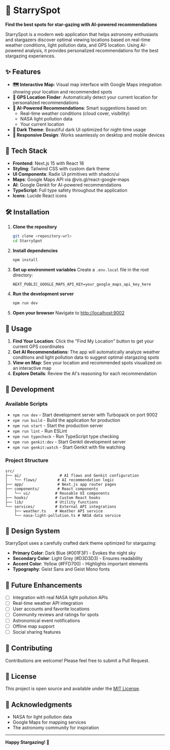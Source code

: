 # 🌟 StarrySpot

**Find the best spots for star-gazing with AI-powered recommendations**

StarrySpot is a modern web application that helps astronomy enthusiasts and stargazers discover optimal viewing locations based on real-time weather conditions, light pollution data, and GPS location. Using AI-powered analysis, it provides personalized recommendations for the best stargazing experiences.

## ✨ Features

- **🗺️ Interactive Map**: Visual map interface with Google Maps integration showing your location and recommended spots
- **📍 GPS Location Finder**: Automatically detect your current location for personalized recommendations
- **🤖 AI-Powered Recommendations**: Smart suggestions based on:
  - Real-time weather conditions (cloud cover, visibility)
  - NASA light pollution data
  - Your current location
- **🌙 Dark Theme**: Beautiful dark UI optimized for night-time usage
- **📱 Responsive Design**: Works seamlessly on desktop and mobile devices

## 🚀 Tech Stack

- **Frontend**: Next.js 15 with React 18
- **Styling**: Tailwind CSS with custom dark theme
- **UI Components**: Radix UI primitives with shadcn/ui
- **Maps**: Google Maps API via @vis.gl/react-google-maps
- **AI**: Google Genkit for AI-powered recommendations
- **TypeScript**: Full type safety throughout the application
- **Icons**: Lucide React icons

## 🛠️ Installation

1. **Clone the repository**
   ```bash
   git clone <repository-url>
   cd StarrySpot
   ```

2. **Install dependencies**
   ```bash
   npm install
   ```

3. **Set up environment variables**
   Create a `.env.local` file in the root directory:
   ```env
   NEXT_PUBLIC_GOOGLE_MAPS_API_KEY=your_google_maps_api_key_here
   ```

4. **Run the development server**
   ```bash
   npm run dev
   ```

5. **Open your browser**
   Navigate to [http://localhost:9002](http://localhost:9002)

## 🎯 Usage

1. **Find Your Location**: Click the "Find My Location" button to get your current GPS coordinates
2. **Get AI Recommendations**: The app will automatically analyze weather conditions and light pollution data to suggest optimal stargazing spots
3. **View on Map**: See your location and recommended spots visualized on an interactive map
4. **Explore Details**: Review the AI's reasoning for each recommendation

## 🔧 Development

### Available Scripts

- `npm run dev` - Start development server with Turbopack on port 9002
- `npm run build` - Build the application for production
- `npm run start` - Start the production server
- `npm run lint` - Run ESLint
- `npm run typecheck` - Run TypeScript type checking
- `npm run genkit:dev` - Start Genkit development server
- `npm run genkit:watch` - Start Genkit with file watching

### Project Structure

```
src/
├── ai/                 # AI flows and Genkit configuration
│   └── flows/         # AI recommendation logic
├── app/               # Next.js app router pages
├── components/        # React components
│   └── ui/           # Reusable UI components
├── hooks/            # Custom React hooks
├── lib/              # Utility functions
└── services/         # External API integrations
    ├── weather.ts    # Weather API service
    └── nasa-light-pollution.ts # NASA data service
```

## 🎨 Design System

StarrySpot uses a carefully crafted dark theme optimized for stargazing:

- **Primary Color**: Dark Blue (#001F3F) - Evokes the night sky
- **Secondary Color**: Light Grey (#D3D3D3) - Ensures readability
- **Accent Color**: Yellow (#FFD700) - Highlights important elements
- **Typography**: Geist Sans and Geist Mono fonts

## 🔮 Future Enhancements

- [ ] Integration with real NASA light pollution APIs
- [ ] Real-time weather API integration
- [ ] User accounts and favorite locations
- [ ] Community reviews and ratings for spots
- [ ] Astronomical event notifications
- [ ] Offline map support
- [ ] Social sharing features

## 🤝 Contributing

Contributions are welcome! Please feel free to submit a Pull Request.

## 📄 License

This project is open source and available under the [MIT License](LICENSE).

## 🙏 Acknowledgments

- NASA for light pollution data
- Google Maps for mapping services
- The astronomy community for inspiration

---

**Happy Stargazing! 🌟**
